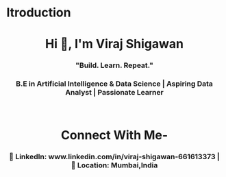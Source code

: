 # Itroduction
<h1 align="center">Hi 👋, I'm Viraj Shigawan</h1>
<h3 align="center">"Build. Learn. Repeat."  </h3>
<h3 align="center"> B.E in Artificial Intelligence & Data Science | Aspiring Data Analyst | Passionate Learner</h3><br>
<h1 align="center">Connect With Me-</h1>

<h3 align="center"> 💼 LinkedIn: www.linkedin.com/in/viraj-shigawan-661613373 | 📍 Location: Mumbai,India </h3>
